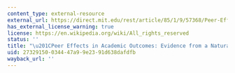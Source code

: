 ```yaml
---
content_type: external-resource
external_url: https://direct.mit.edu/rest/article/85/1/9/57368/Peer-Effects-in-Academic-Outcomes-Evidence-from-a
has_external_license_warning: true
license: https://en.wikipedia.org/wiki/All_rights_reserved
status: ''
title: "\u201CPeer Effects in Academic Outcomes: Evidence from a Natural Experiment.\u201D"
uid: 27329150-0344-47a9-9e23-91d638dafdfb
wayback_url: ''
---
```

